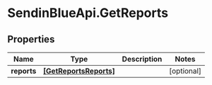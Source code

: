 # SendinBlueApi.GetReports

## Properties
Name | Type | Description | Notes
------------ | ------------- | ------------- | -------------
**reports** | [**[GetReportsReports]**](GetReportsReports.md) |  | [optional] 


